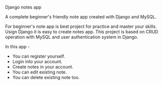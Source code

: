Django notes app

A complete beginner's friendly note app created with Django and MySQL.

For beginner's note app is best project for practice and master your skills. Usign Django it is easy to create notes app.
This project is based on CRUD operation with MySQL and user authentication system in Django.

In this app - 
- You can register yourself.
- Login into your account.
- Create notes in your account.
- You can edit existing note.
- You can delete existing note too.

